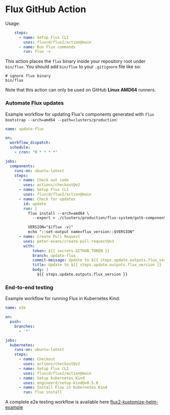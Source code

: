 # Flux GitHub Action

Usage:

```yaml
    steps:
      - name: Setup Flux CLI
        uses: fluxcd/flux2/action@main
      - name: Run Flux commands
        run: flux -v
```

This action places the `flux` binary inside your repository root under `bin/flux`.
You should add `bin/flux` to your `.gitignore` file like so:

```gitignore
# ignore flux binary
bin/flux
```

Note that this action can only be used on GitHub **Linux AMD64** runners.

### Automate Flux updates

Example workflow for updating Flux's components generated with `flux bootstrap --arch=amd64 --path=clusters/production`:

```yaml
name: update-flux

on:
  workflow_dispatch:
  schedule:
    - cron: "0 * * * *"

jobs:
  components:
    runs-on: ubuntu-latest
    steps:
      - name: Check out code
        uses: actions/checkout@v2
      - name: Setup Flux CLI
        uses: fluxcd/flux2/action@main
      - name: Check for updates
        id: update
        run: |
          flux install --arch=amd64 \
            --export > ./clusters/production/flux-system/gotk-components.yaml

          VERSION="$(flux -v)"
          echo "::set-output name=flux_version::$VERSION"
      - name: Create Pull Request
        uses: peter-evans/create-pull-request@v3
        with:
            token: ${{ secrets.GITHUB_TOKEN }}
            branch: update-flux
            commit-message: Update to ${{ steps.update.outputs.flux_version }}
            title: Update to ${{ steps.update.outputs.flux_version }}
            body: |
              ${{ steps.update.outputs.flux_version }}
```

### End-to-end testing

Example workflow for running Flux in Kubernetes Kind:

```yaml
name: e2e

on:
  push:
    branches:
      - '*'

jobs:
  kubernetes:
    runs-on: ubuntu-latest
    steps:
      - name: Checkout
        uses: actions/checkout@v2
      - name: Setup Flux CLI
        uses: fluxcd/flux2/action@main
      - name: Setup Kubernetes Kind
        uses: engineerd/setup-kind@v0.5.0
      - name: Install Flux in Kubernetes Kind
        run: flux install
```

A complete e2e testing workflow is available here
[flux2-kustomize-helm-example](https://github.com/fluxcd/flux2-kustomize-helm-example/blob/main/.github/workflows/e2e.yaml)
